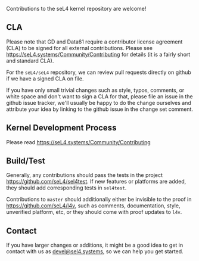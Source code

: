 <!--
  Copyright 2017, Data61
  Commonwealth Scientific and Industrial Research Organisation (CSIRO)
  ABN 41 687 119 230.

  This software may be distributed and modified according to the terms of
  the GNU General Public License version 2. Note that NO WARRANTY is provided.
  See "LICENSE_GPLv2.txt" for details.

  @TAG(DATA61_GPL)
-->

Contributions to the seL4 kernel repository are welcome!


## CLA

Please note that GD and Data61 require a contributor license agreement (CLA)
to be signed for all external contributions. Please see
https://seL4.systems/Community/Contributing for details (it is a fairly short
and standard CLA).

For the `seL4/seL4` repository, we can review pull requests directly on
github if we have a signed CLA on file.

If you have only small trivial changes such as style, typos, comments, or
white space and don't want to sign a CLA for that, please file an issue in
the github issue tracker, we'll usually be happy to do the change ourselves
and attribute your idea by linking to the github issue in the change set
comment.


## Kernel Development Process

Please read https://seL4.systems/Community/Contributing


## Build/Test

Generally, any contributions should pass the tests in the project
https://github.com/seL4/sel4test. If new features or platforms are added,
they should add corresponding tests in `sel4test`.

Contributions to `master` should additionally either be invisible to the
proof in https://github.com/seL4/l4v, such as comments, documentation, style,
unverified platform, etc, or they should come with proof updates to `l4v`.


## Contact

If you have larger changes or additions, it might be a good idea to get in
contact with us as <devel@sel4.systems>, so we can help you get started.
